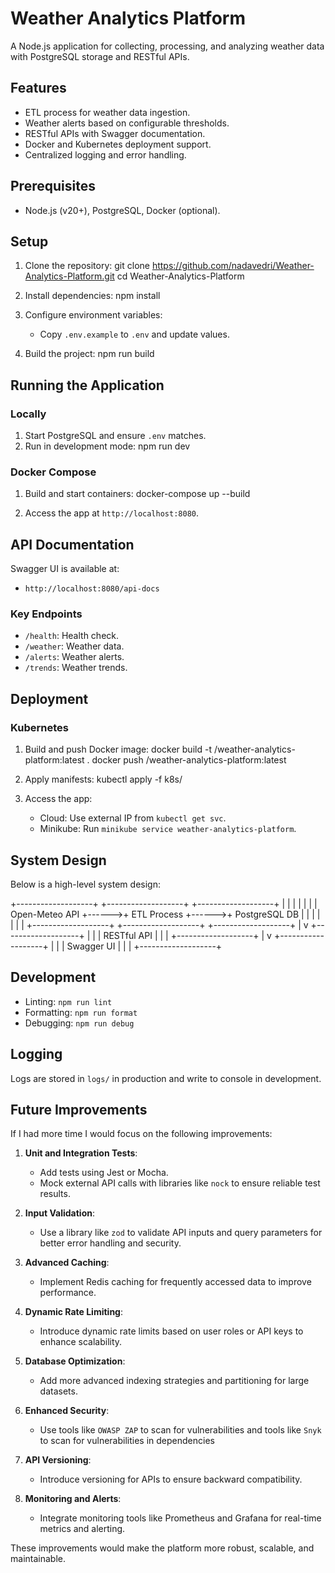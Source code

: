 # Weather Analytics Platform

A Node.js application for collecting, processing, and analyzing weather data with PostgreSQL storage and RESTful APIs.

## Features

- ETL process for weather data ingestion.
- Weather alerts based on configurable thresholds.
- RESTful APIs with Swagger documentation.
- Docker and Kubernetes deployment support.
- Centralized logging and error handling.

## Prerequisites

- Node.js (v20+), PostgreSQL, Docker (optional).

## Setup

1. Clone the repository:
   git clone https://github.com/nadavedri/Weather-Analytics-Platform.git
   cd Weather-Analytics-Platform

2. Install dependencies:
   npm install

3. Configure environment variables:

   - Copy `.env.example` to `.env` and update values.

4. Build the project:
   npm run build

## Running the Application

### Locally

1. Start PostgreSQL and ensure `.env` matches.
2. Run in development mode:
   npm run dev

### Docker Compose

1. Build and start containers:
   docker-compose up --build
   
2. Access the app at `http://localhost:8080`.

## API Documentation

Swagger UI is available at:

- `http://localhost:8080/api-docs`

### Key Endpoints

- `/health`: Health check.
- `/weather`: Weather data.
- `/alerts`: Weather alerts.
- `/trends`: Weather trends.

## Deployment

### Kubernetes

1. Build and push Docker image:
   docker build -t <your-dockerhub-username>/weather-analytics-platform:latest .
   docker push <your-dockerhub-username>/weather-analytics-platform:latest
   

2. Apply manifests:
   kubectl apply -f k8s/

3. Access the app:
   - Cloud: Use external IP from `kubectl get svc`.
   - Minikube: Run `minikube service weather-analytics-platform`.

## System Design

Below is a high-level system design:

+-------------------+       +-------------------+       +-------------------+
|                   |       |                   |       |                   |
|   Open-Meteo API  +------>+   ETL Process     +------>+   PostgreSQL DB   |
|                   |       |                   |       |                   |
+-------------------+       +-------------------+       +-------------------+
                                    |
                                    v
                          +-------------------+
                          |                   |
                          |   RESTful API     |
                          |                   |
                          +-------------------+
                                    |
                                    v
                          +-------------------+
                          |                   |
                          |   Swagger UI      |
                          |                   |
                          +-------------------+

## Development

- Linting: `npm run lint`
- Formatting: `npm run format`
- Debugging: `npm run debug`

## Logging

Logs are stored in `logs/` in production and write to console in development.

## Future Improvements

If I had more time I would focus on the following improvements:

1. **Unit and Integration Tests**:
   - Add tests using Jest or Mocha.
   - Mock external API calls with libraries like `nock` to ensure reliable test results.

2. **Input Validation**:
   - Use a library like `zod` to validate API inputs and query parameters for better error handling and security.

3. **Advanced Caching**:
   - Implement Redis caching for frequently accessed data to improve performance.

4. **Dynamic Rate Limiting**:
   - Introduce dynamic rate limits based on user roles or API keys to enhance scalability.

5. **Database Optimization**:
   - Add more advanced indexing strategies and partitioning for large datasets.

6. **Enhanced Security**:
   - Use tools like `OWASP ZAP` to scan for vulnerabilities and tools like `Snyk` to scan for vulnerabilities in dependencies
   
7. **API Versioning**:
   - Introduce versioning for APIs to ensure backward compatibility.

8. **Monitoring and Alerts**:
   - Integrate monitoring tools like Prometheus and Grafana for real-time metrics and alerting.

These improvements would make the platform more robust, scalable, and maintainable.

